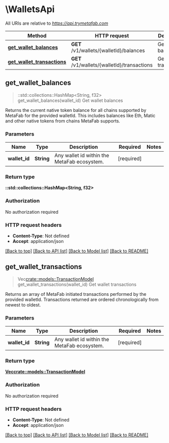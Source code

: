# \WalletsApi

All URIs are relative to *https://api.trymetafab.com*

Method | HTTP request | Description
------------- | ------------- | -------------
[**get_wallet_balances**](WalletsApi.md#get_wallet_balances) | **GET** /v1/wallets/{walletId}/balances | Get wallet balances
[**get_wallet_transactions**](WalletsApi.md#get_wallet_transactions) | **GET** /v1/wallets/{walletId}/transactions | Get wallet transactions



## get_wallet_balances

> ::std::collections::HashMap<String, f32> get_wallet_balances(wallet_id)
Get wallet balances

Returns the current native token balance for all chains supported by MetaFab for the provided walletId. This includes balances like Eth, Matic and other native tokens from chains MetaFab supports.

### Parameters


Name | Type | Description  | Required | Notes
------------- | ------------- | ------------- | ------------- | -------------
**wallet_id** | **String** | Any wallet id within the MetaFab ecosystem. | [required] |

### Return type

**::std::collections::HashMap<String, f32>**

### Authorization

No authorization required

### HTTP request headers

- **Content-Type**: Not defined
- **Accept**: application/json

[[Back to top]](#) [[Back to API list]](../README.md#documentation-for-api-endpoints) [[Back to Model list]](../README.md#documentation-for-models) [[Back to README]](../README.md)


## get_wallet_transactions

> Vec<crate::models::TransactionModel> get_wallet_transactions(wallet_id)
Get wallet transactions

Returns an array of MetaFab initiated transactions performed by the provided walletId. Transactions returned are ordered chronologically from newest to oldest.

### Parameters


Name | Type | Description  | Required | Notes
------------- | ------------- | ------------- | ------------- | -------------
**wallet_id** | **String** | Any wallet id within the MetaFab ecosystem. | [required] |

### Return type

[**Vec<crate::models::TransactionModel>**](TransactionModel.md)

### Authorization

No authorization required

### HTTP request headers

- **Content-Type**: Not defined
- **Accept**: application/json

[[Back to top]](#) [[Back to API list]](../README.md#documentation-for-api-endpoints) [[Back to Model list]](../README.md#documentation-for-models) [[Back to README]](../README.md)

